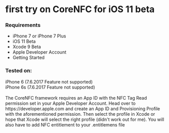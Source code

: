 <h1>first try on CoreNFC for iOS 11 beta</h1>

<h3>Requirements</h3>

<ul>
<li>iPhone 7 or iPhone 7 Plus</li>
<li>iOS 11 Beta</li>
<li>Xcode 9 Beta</li>
<li>Apple Developer Account</li>
<li>Getting Started</li>
</ul>

<h3>Tested on:</h3>
iPhone 6 (7.6.2017 Feature not supported)<br>
iPhone 6s (7.6.2017 Feature not supported)<br>
<br>
<div>
The CoreNFC framework requires an App ID with the NFC Tag Read permission set in your Apple Developer Account.
Head over to https://developer.apple.com and create an App ID and Provisioning Profile with the aforementioned permission.
Then select the profile in Xcode or hope that Xcode will select the right profile (didn't work out for me).
You will also have to add NFC entitlement to your .entitlemens file
</div>
